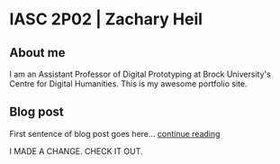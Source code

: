 # IASC 2P02 | Zachary Heil

## About me

I am an Assistant Professor of Digital Prototyping at Brock University's Centre for Digital Humanities. This is my awesome portfolio site.


## Blog post

First sentence of blog post goes here... [continue reading](index.html)

I MADE A CHANGE. CHECK IT OUT.
